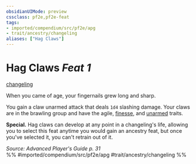 ```yaml
---
obsidianUIMode: preview
cssclass: pf2e,pf2e-feat
tags:
- imported/compendium/src/pf2e/apg
- trait/ancestry/changeling
aliases: ["Hag Claws"]
---
```

# Hag Claws  *Feat 1*  
[changeling](changeling-b1.md)  


When you came of age, your fingernails grew long and sharp.

You gain a claw unarmed attack that deals `1d4` slashing damage. Your claws are in the brawling group and have the agile, [finesse](finesse.md), and [unarmed](unarmed.md) traits.

**Special.** Hag claws can develop at any point in a changeling's life, allowing you to select this feat anytime you would gain an ancestry feat, but once you've selected it, you can't retrain out of it.

*Source: Advanced Player's Guide p. 31*  
%% #imported/compendium/src/pf2e/apg #trait/ancestry/changeling %%